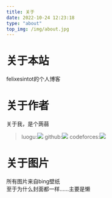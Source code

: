 ```yaml
---
title: 关于
date: 2022-10-24 12:23:18
type: "about"
top_img: /img/about.jpg
---
```

# 关于本站
felixesintot的个人博客
# 关于作者
关于我，是个蒟蒻
> luogu:[![](https://img.shields.io/badge/Luogu-mushvase-green)](https://www.luogu.com.cn/user/289608)
> github:[![](https://img.shields.io/badge/github-felixesintot-blueviolet)](https://github.com/felixesintot/)
> codeforces:[![](https://img.shields.io/badge/codeforces-felixesintot-blue)](https://codeforces.com/profile/felixesintot)
# 关于图片
所有图片来自bing壁纸  
至于为什么封面都一样……主要是懒